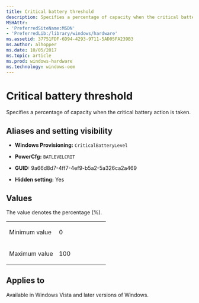 ```yaml
---
title: Critical battery threshold
description: Specifies a percentage of capacity when the critical battery action is taken.
MSHAttr:
- 'PreferredSiteName:MSDN'
- 'PreferredLib:/library/windows/hardware'
ms.assetid: 37751FDF-6D94-4293-9711-5AD05FA239B3
ms.author: alhopper
ms.date: 10/05/2017
ms.topic: article
ms.prod: windows-hardware
ms.technology: windows-oem
---
```


# Critical battery threshold


Specifies a percentage of capacity when the critical battery action is taken.

## <span id="Aliases_and_setting_visibility"></span><span id="aliases_and_setting_visibility"></span><span id="ALIASES_AND_SETTING_VISIBILITY"></span>Aliases and setting visibility


-   **Windows Provisioning:** `CriticalBatteryLevel     `

-   **PowerCfg:** `BATLEVELCRIT       `

-   **GUID:** 9a66d8d7-4ff7-4ef9-b5a2-5a326ca2a469

-   **Hidden setting:** Yes

## <span id="Values"></span><span id="values"></span><span id="VALUES"></span>Values


The value denotes the percentage (%).

<table>
<colgroup>
<col width="50%" />
<col width="50%" />
</colgroup>
<tbody>
<tr class="odd">
<td><p>Minimum value</p></td>
<td><p>0</p></td>
</tr>
<tr class="even">
<td><p>Maximum value</p></td>
<td><p>100</p></td>
</tr>
</tbody>
</table>

## <span id="Applies_to"></span><span id="applies_to"></span><span id="APPLIES_TO"></span>Applies to


Available in Windows Vista and later versions of Windows.